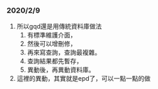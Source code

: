 ### 2020/2/9
1. 所以gqd還是用傳統資料庫做法
    1. 有標準維護介面，
    2. 然後可以增刪修，
    3. 再來寫查詢，查詢最複雜。
    4. 查詢結果都先暫存，
    5. 異動後，再異動資料庫。
2. 這裡的異動，其實就是epd了，可以一點一點的做